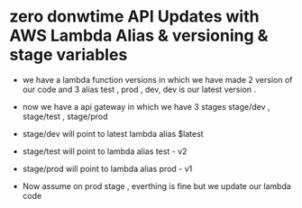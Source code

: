 # zero donwtime API Updates with AWS Lambda Alias & versioning & stage variables 

- we have a lambda function versions in which we have made 2 version of our code and 3 alias test , prod , dev, dev is our latest version . 

- now we have a api gateway in which we have 3 stages stage/dev , stage/test  , stage/prod

-  stage/dev will point to latest lambda alias $latest 
- stage/test will point to lambda alias test - v2 
- stage/prod will point to lambda alias prod - v1

- Now assume on prod stage , everthing is fine but we update our lambda code 
